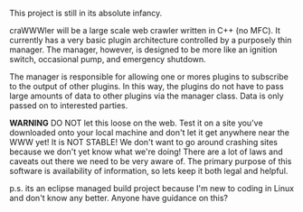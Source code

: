 This project is still in its absolute infancy.

craWWWler will be a large scale web crawler written in C++ (no MFC). It currently has a very basic plugin architecture controlled by a purposely thin manager.  The manager, however, is designed to be more like an ignition switch, occasional pump, and emergency shutdown.

The manager is responsible for allowing one or mores plugins to subscribe to the output of other plugins.  In this way, the plugins do not have to pass large amounts of data to other plugins via the manager class. Data is only passed on to interested parties.

**WARNING** DO NOT let this loose on the web.  Test it on a site you've downloaded onto your local machine and don't let it get anywhere near the WWW yet! It is NOT STABLE! We don't want to go around crashing sites because we don't yet know what we're doing!  There are a lot of laws and caveats out there we need to be very aware of.  The primary purpose of this software is availability of information, so lets keep it both legal and helpful.

p.s. its an eclipse managed build project because I'm new to coding in Linux and don't know any better.  Anyone have guidance on this?